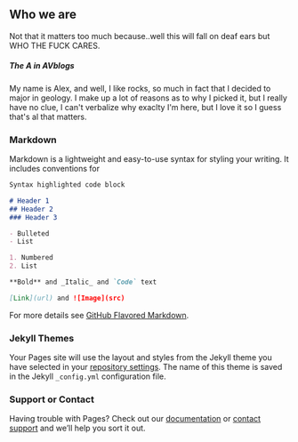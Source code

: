 ## Who we are

Not that it matters too much because..well this will fall on deaf ears but WHO THE FUCK CARES.

##### The A in AVblogs

My name is Alex, and well, I like rocks, so much in fact that I decided to major in geology. I make up a lot of reasons as to why I picked it, but I really have no clue, I can't verbalize why exaclty I'm here, but I love it so I guess that's al that matters. 
### Markdown

Markdown is a lightweight and easy-to-use syntax for styling your writing. It includes conventions for

```markdown
Syntax highlighted code block

# Header 1
## Header 2
### Header 3

- Bulleted
- List

1. Numbered
2. List

**Bold** and _Italic_ and `Code` text

[Link](url) and ![Image](src)
```

For more details see [GitHub Flavored Markdown](https://guides.github.com/features/mastering-markdown/).

### Jekyll Themes

Your Pages site will use the layout and styles from the Jekyll theme you have selected in your [repository settings](https://github.com/AVblogs/AVblogs.github.io/settings). The name of this theme is saved in the Jekyll `_config.yml` configuration file.

### Support or Contact

Having trouble with Pages? Check out our [documentation](https://docs.github.com/categories/github-pages-basics/) or [contact support](https://support.github.com/contact) and we’ll help you sort it out.
